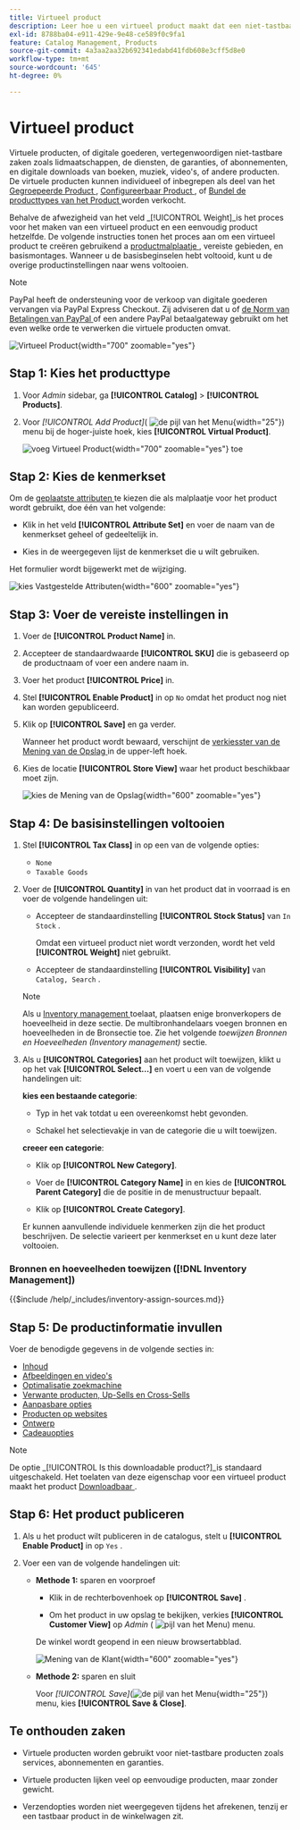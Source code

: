 ```yaml
---
title: Virtueel product
description: Leer hoe u een virtueel product maakt dat een niet-tastbaar item vertegenwoordigt, zoals een lidmaatschap, service, garantie of abonnement.
exl-id: 8788ba04-e911-429e-9e48-ce589f0c9fa1
feature: Catalog Management, Products
source-git-commit: 4a3aa2aa32b692341edabd41fdb608e3cff5d8e0
workflow-type: tm+mt
source-wordcount: '645'
ht-degree: 0%

---
```


# Virtueel product

Virtuele producten, of digitale goederen, vertegenwoordigen niet-tastbare zaken zoals lidmaatschappen, de diensten, de garanties, of abonnementen, en digitale downloads van boeken, muziek, video&#39;s, of andere producten. De virtuele producten kunnen individueel of inbegrepen als deel van het [ Gegroepeerde Product ](product-create-grouped.md), [ Configureerbaar Product ](product-create-configurable.md), of [ Bundel de producttypes van het Product ](product-create-bundle.md) worden verkocht.

Behalve de afwezigheid van het veld _[!UICONTROL Weight]_is het proces voor het maken van een virtueel product en een eenvoudig product hetzelfde. De volgende instructies tonen het proces aan om een virtueel product te creëren gebruikend a [ productmalplaatje ](attribute-sets.md), vereiste gebieden, en basismontages. Wanneer u de basisbeginselen hebt voltooid, kunt u de overige productinstellingen naar wens voltooien.

>[!NOTE]
>
>PayPal heeft de ondersteuning voor de verkoop van digitale goederen vervangen via PayPal Express Checkout. Zij adviseren dat u of [ de Norm van Betalingen van PayPal ](../stores-purchase/paypal-payments-standard.md) of een andere PayPal betaalgateway gebruikt om het even welke orde te verwerken die virtuele producten omvat.

![ Virtueel Product ](./assets/product-virtual-membership.png){width="700" zoomable="yes"}

## Stap 1: Kies het producttype

1. Voor _Admin_ sidebar, ga **[!UICONTROL Catalog]** > **[!UICONTROL Products]**.

1. Voor _[!UICONTROL Add Product]_( ![ de pijl van het Menu ](../assets/icon-menu-down-arrow-red.png){width="25"}) menu bij de hoger-juiste hoek, kies **[!UICONTROL Virtual Product]**.

   ![ voeg Virtueel Product ](./assets/product-add-virtual.png){width="700" zoomable="yes"} toe

## Stap 2: Kies de kenmerkset

Om de [ geplaatste attributen ](attribute-sets.md) te kiezen die als malplaatje voor het product wordt gebruikt, doe één van het volgende:

- Klik in het veld **[!UICONTROL Attribute Set]** en voer de naam van de kenmerkset geheel of gedeeltelijk in.

- Kies in de weergegeven lijst de kenmerkset die u wilt gebruiken.

Het formulier wordt bijgewerkt met de wijziging.

![ kies Vastgestelde Attributen ](./assets/product-create-choose-attribute-set.png){width="600" zoomable="yes"}

## Stap 3: Voer de vereiste instellingen in

1. Voer de **[!UICONTROL Product Name]** in.

1. Accepteer de standaardwaarde **[!UICONTROL SKU]** die is gebaseerd op de productnaam of voer een andere naam in.

1. Voer het product **[!UICONTROL Price]** in.

1. Stel **[!UICONTROL Enable Product]** in op `No` omdat het product nog niet kan worden gepubliceerd.

1. Klik op **[!UICONTROL Save]** en ga verder.

   Wanneer het product wordt bewaard, verschijnt de [ verkiesster van de Mening van de Opslag ](introduction.md#product-scope) in de upper-left hoek.

1. Kies de locatie **[!UICONTROL Store View]** waar het product beschikbaar moet zijn.

   ![ kies de Mening van de Opslag ](./assets/product-create-store-view-choose.png){width="600" zoomable="yes"}

## Stap 4: De basisinstellingen voltooien

1. Stel **[!UICONTROL Tax Class]** in op een van de volgende opties:

   - `None`
   - `Taxable Goods`

1. Voer de **[!UICONTROL Quantity]** in van het product dat in voorraad is en voer de volgende handelingen uit:

   - Accepteer de standaardinstelling **[!UICONTROL Stock Status]** van `In Stock` .

     Omdat een virtueel product niet wordt verzonden, wordt het veld **[!UICONTROL Weight]** niet gebruikt.

   - Accepteer de standaardinstelling **[!UICONTROL Visibility]** van `Catalog, Search` .

   >[!NOTE]
   >
   >Als u [ Inventory management ](../inventory-management/introduction.md) toelaat, plaatsen enige bronverkopers de hoeveelheid in deze sectie. De multibronhandelaars voegen bronnen en hoeveelheden in de Bronsectie toe. Zie het volgende _toewijzen Bronnen en Hoeveelheden (Inventory management)_ sectie.

1. Als u **[!UICONTROL Categories]** aan het product wilt toewijzen, klikt u op het vak **[!UICONTROL Select…]** en voert u een van de volgende handelingen uit:

   **kies een bestaande categorie**:

   - Typ in het vak totdat u een overeenkomst hebt gevonden.

   - Schakel het selectievakje in van de categorie die u wilt toewijzen.

   **creeer een categorie**:

   - Klik op **[!UICONTROL New Category]**.

   - Voer de **[!UICONTROL Category Name]** in en kies de **[!UICONTROL Parent Category]** die de positie in de menustructuur bepaalt.

   - Klik op **[!UICONTROL Create Category]**.

   Er kunnen aanvullende individuele kenmerken zijn die het product beschrijven. De selectie varieert per kenmerkset en u kunt deze later voltooien.

### Bronnen en hoeveelheden toewijzen ([!DNL Inventory Management])

{{$include /help/_includes/inventory-assign-sources.md}}

## Stap 5: De productinformatie invullen

Voer de benodigde gegevens in de volgende secties in:

- [Inhoud](product-content.md)
- [Afbeeldingen en video&#39;s](product-images-and-video.md)
- [Optimalisatie zoekmachine](product-search-engine-optimization.md)
- [Verwante producten, Up-Sells en Cross-Sells](related-products-up-sells-cross-sells.md)
- [Aanpasbare opties](settings-advanced-custom-options.md)
- [Producten op websites](settings-basic-websites.md)
- [Ontwerp](settings-advanced-design.md)
- [Cadeauopties](product-gift-options.md)

>[!NOTE]
>
>De optie _[!UICONTROL Is this downloadable product?]_is standaard uitgeschakeld. Het toelaten van deze eigenschap voor een virtueel product maakt het product [ Downloadbaar ](product-create-downloadable.md#downloadable-product).

## Stap 6: Het product publiceren

1. Als u het product wilt publiceren in de catalogus, stelt u **[!UICONTROL Enable Product]** in op `Yes` .

1. Voer een van de volgende handelingen uit:

   - **Methode 1:** sparen en voorproef

      - Klik in de rechterbovenhoek op **[!UICONTROL Save]** .

      - Om het product in uw opslag te bekijken, verkies **[!UICONTROL Customer View]** op _Admin_ ( ![ pijl van het Menu ](../assets/icon-menu-down-arrow-black.png)) menu.

     De winkel wordt geopend in een nieuw browsertabblad.

     ![ Mening van de Klant ](./assets/product-admin-customer-view.png){width="600" zoomable="yes"}

   - **Methode 2:** sparen en sluit

     Voor _[!UICONTROL Save]_(![ de pijl van het Menu ](../assets/icon-menu-down-arrow-red.png){width="25"}) menu, kies **[!UICONTROL Save & Close]**.

## Te onthouden zaken

- Virtuele producten worden gebruikt voor niet-tastbare producten zoals services, abonnementen en garanties.

- Virtuele producten lijken veel op eenvoudige producten, maar zonder gewicht.

- Verzendopties worden niet weergegeven tijdens het afrekenen, tenzij er een tastbaar product in de winkelwagen zit.

<!-- Last updated from includes: 2023-05-19 17:14:58 -->
